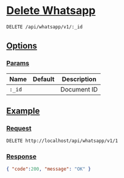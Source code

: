 # [Delete Whatsapp]()

```bash
DELETE /api/whatsapp/v1/:_id
```

## [Options]()

### [Params]()

Name | Default | Description
--- | --- | ---
`:_id` |  | Document ID

## [Example]()

### [Request]()

```bash
DELETE http://localhost/api/whatsapp/v1/1
```

### [Response]()

```json
{ "code":200, "message": "OK" }
```